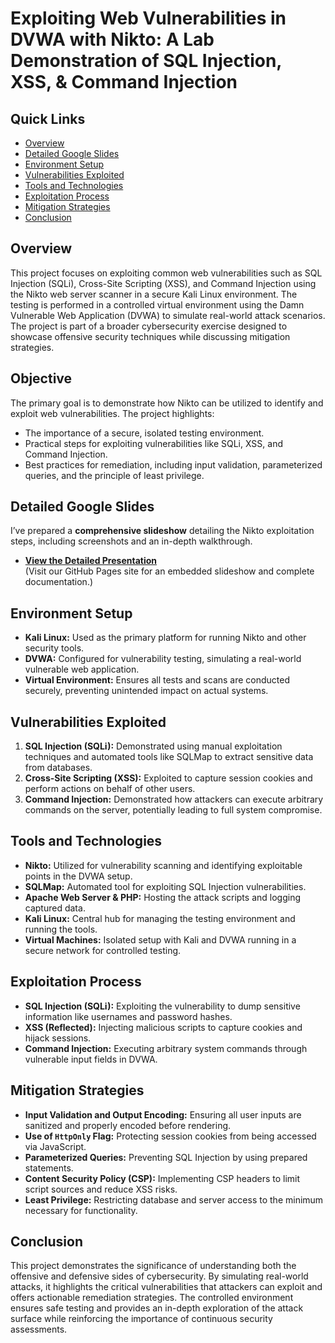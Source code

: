 # Exploiting Web Vulnerabilities in DVWA with Nikto: A Lab Demonstration of SQL Injection, XSS, & Command Injection

## Quick Links
- [Overview](#overview)
- [Detailed Google Slides](#detailed-google-slides)
- [Environment Setup](#environment-setup)
- [Vulnerabilities Exploited](#vulnerabilities-exploited)
- [Tools and Technologies](#tools-and-technologies)
- [Exploitation Process](#exploitation-process)
- [Mitigation Strategies](#mitigation-strategies)
- [Conclusion](#conclusion)

## Overview
This project focuses on exploiting common web vulnerabilities such as SQL Injection (SQLi), Cross-Site Scripting (XSS), and Command Injection using the Nikto web server scanner in a secure Kali Linux environment. The testing is performed in a controlled virtual environment using the Damn Vulnerable Web Application (DVWA) to simulate real-world attack scenarios. The project is part of a broader cybersecurity exercise designed to showcase offensive security techniques while discussing mitigation strategies.

## Objective
The primary goal is to demonstrate how Nikto can be utilized to identify and exploit web vulnerabilities. The project highlights:
- The importance of a secure, isolated testing environment.
- Practical steps for exploiting vulnerabilities like SQLi, XSS, and Command Injection.
- Best practices for remediation, including input validation, parameterized queries, and the principle of least privilege.

## Detailed Google Slides
I’ve prepared a **comprehensive slideshow** detailing the Nikto exploitation steps, including screenshots and an in-depth walkthrough.  
- **[View the Detailed Presentation](https://chetflowers.github.io/Hacking.Web.Apps.Nikto/)**  
  (Visit our GitHub Pages site for an embedded slideshow and complete documentation.)

## Environment Setup
- **Kali Linux:** Used as the primary platform for running Nikto and other security tools.
- **DVWA:** Configured for vulnerability testing, simulating a real-world vulnerable web application.
- **Virtual Environment:** Ensures all tests and scans are conducted securely, preventing unintended impact on actual systems.

## Vulnerabilities Exploited
1. **SQL Injection (SQLi):** Demonstrated using manual exploitation techniques and automated tools like SQLMap to extract sensitive data from databases.
2. **Cross-Site Scripting (XSS):** Exploited to capture session cookies and perform actions on behalf of other users.
3. **Command Injection:** Demonstrated how attackers can execute arbitrary commands on the server, potentially leading to full system compromise.

## Tools and Technologies
- **Nikto:** Utilized for vulnerability scanning and identifying exploitable points in the DVWA setup.
- **SQLMap:** Automated tool for exploiting SQL Injection vulnerabilities.
- **Apache Web Server & PHP:** Hosting the attack scripts and logging captured data.
- **Kali Linux:** Central hub for managing the testing environment and running the tools.
- **Virtual Machines:** Isolated setup with Kali and DVWA running in a secure network for controlled testing.

## Exploitation Process
- **SQL Injection (SQLi):** Exploiting the vulnerability to dump sensitive information like usernames and password hashes.
- **XSS (Reflected):** Injecting malicious scripts to capture cookies and hijack sessions.
- **Command Injection:** Executing arbitrary system commands through vulnerable input fields in DVWA.

## Mitigation Strategies
- **Input Validation and Output Encoding:** Ensuring all user inputs are sanitized and properly encoded before rendering.
- **Use of `HttpOnly` Flag:** Protecting session cookies from being accessed via JavaScript.
- **Parameterized Queries:** Preventing SQL Injection by using prepared statements.
- **Content Security Policy (CSP):** Implementing CSP headers to limit script sources and reduce XSS risks.
- **Least Privilege:** Restricting database and server access to the minimum necessary for functionality.

## Conclusion
This project demonstrates the significance of understanding both the offensive and defensive sides of cybersecurity. By simulating real-world attacks, it highlights the critical vulnerabilities that attackers can exploit and offers actionable remediation strategies. The controlled environment ensures safe testing and provides an in-depth exploration of the attack surface while reinforcing the importance of continuous security assessments.
